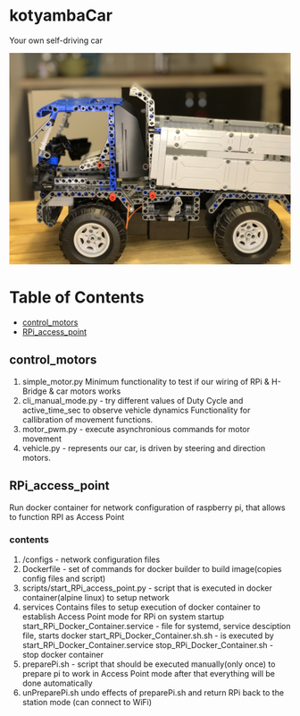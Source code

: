 # kotyambaCar
Your own self-driving car

![kotyambaCar](resources/car/car_look.JPG)

Table of Contents
=================
* [control_motors](#control_motors)
* [RPi_access_point](#RPi_access_point)

## control_motors
1. simple_motor.py
Minimum functionality to test if our wiring of RPi & H-Bridge & car motors works
2. cli_manual_mode.py - try different values of Duty Cycle and active_time_sec to observe vehicle dynamics
Functionality for callibration of movement functions.
3. motor_pwm.py - execute asynchronious commands for motor movement 
4. vehicle.py - represents our car, is driven by steering and direction motors.

## RPi_access_point
Run docker container for network configuration of raspberry pi,
that allows to function RPI as Access Point
### contents
1. /configs - network configuration files
2. Dockerfile - set of commands for docker builder to build image(copies config files and script)
3. scripts/start_RPi_access_point.py - script that is executed in docker container(alpine linux) to setup network
4. services
Contains files to setup execution of docker container to establish Access Point mode for RPi on system startup 
start_RPi_Docker_Container.service - file for systemd, service desciption file, starts docker
start_RPi_Docker_Container.sh.sh - is executed by start_RPi_Docker_Container.service
stop_RPi_Docker_Container.sh - stop docker container
5. preparePi.sh - script that should be executed manually(only once) to prepare pi to work in Access Point  mode
after that everything will be done automatically
6. unPreparePi.sh
undo effects of preparePi.sh and return RPi back to the station mode (can connect to WiFi)